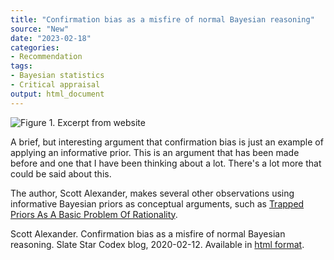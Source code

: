 ```yaml
---
title: "Confirmation bias as a misfire of normal Bayesian reasoning"
source: "New"
date: "2023-02-18"
categories:
- Recommendation
tags:
- Bayesian statistics
- Critical appraisal
output: html_document
---
```


![Figure 1. Excerpt from website](http://www.pmean.com/new-images/23/bayesian-bias-01.png)

<div class="notes">

A brief, but interesting argument that confirmation bias is just an example of applying an informative prior. This is an argument that has been made before and one that I have been thinking about a lot. There's a lot more that could be said about this.

The author, Scott Alexander, makes several other observations using informative Bayesian priors as conceptual arguments, such as [Trapped Priors As A Basic Problem Of Rationality][ale2].

Scott Alexander. Confirmation bias as a misfire of normal Bayesian reasoning. Slate Star Codex blog, 2020-02-12. Available in [html format][ale1].

[ale1]: https://slatestarcodex.com/2020/02/12/confirmation-bias-as-misfire-of-normal-bayesian-reasoning/

[ale2]: https://astralcodexten.substack.com/p/trapped-priors-as-a-basic-problem

</div>
